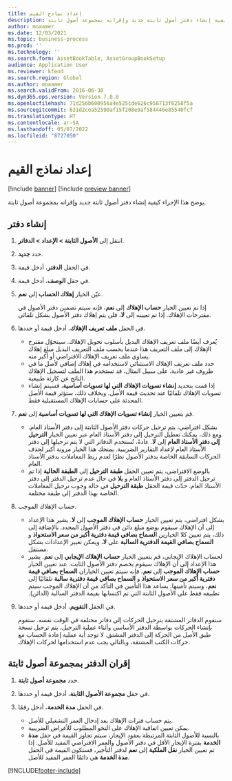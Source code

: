 ```yaml
---
title: إعداد نماذج القيم
description: يوضح هذا الإجراء كيفية إنشاء دفتر أصول ثابتة جديد وإقرانه بمجموعة أصول ثابتة.
author: moaamer
ms.date: 12/03/2021
ms.topic: business-process
ms.prod: ''
ms.technology: ''
ms.search.form: AssetBookTable, AssetGroupBookSetup
audience: Application User
ms.reviewer: kfend
ms.search.region: Global
ms.author: moaamer
ms.search.validFrom: 2016-06-30
ms.dyn365.ops.version: Version 7.0.0
ms.openlocfilehash: 71d256b600956a4e525cde626c958713f6258f5a
ms.sourcegitcommit: 631d2cea52590af15f208e9af584446e85540fcf
ms.translationtype: HT
ms.contentlocale: ar-SA
ms.lasthandoff: 05/07/2022
ms.locfileid: "8727050"
---
```

# <a name="set-up-value-models"></a>إعداد نماذج القيم

[!include [banner](../../includes/banner.md)]
[!include [preview banner](../../includes/preview-banner.md)]

يوضح هذا الإجراء كيفية إنشاء دفتر أصول ثابتة جديد وإقرانه بمجموعة أصول ثابتة.

## <a name="create-a-book"></a>إنشاء دفتر
1. انتقل إلى **الأصول الثابتة \> الإعداد \> الدفاتر**.
2. حدد **جديد**.
3. في الحقل **الدفتر**، أدخل قيمة.
4. في حقل **الوصف**، أدخل قيمة.
5. عيّن الخيار **إهلاك الحساب** إلى **نعم**.

    إذا تم تعيين الخيار **حساب الإهلاك‬** إلى **نعم**، فإنه سيتم تضمين دفتر الأصول في مقترحات الإهلاك. إذا تم تعيينه إلى **لا**، فلن يتم إهلاك دفتر الأصول بشكل تلقائي.

6. في الحقل **ملف تعريف الإهلاك**، أدخل قيمة أو حددها.

    * يُعرف أيضًا ملف تعريف الإهلاك البديل بأسلوب تحويل الإهلاك. سيتحوّل مقترح الإهلاك إلى ملف التعريف هذا عندما يحسب ملف التعريف البديل مبلغ إهلاك يساوي ملف تعريف الإهلاك الافتراضي أو أكبر منه.
    * حدد ملف تعريف الإهلاك الاستثنائي‬ لاستخدامه في إهلاك إضافي لأصل ما في ظروف غير عادية. على سبيل المثال، قد تستخدم هذا الملف لتسجيل الإهلاك الناتج عن كارثة طبيعية.
    * إذا قمت بتحديد **إنشاء تسويات الإهلاك التي لها تسويات أساسية**، فسيتم إنشاء تسويات الإهلاك تلقائيًا عند تحديث قيمة الأصل. وبخلاف ذلك، ستؤثر قيمة الأصل المحدثة على حسابات الإهلاك المستقبلية فقط.

7. قم بتعيين الخيار **إنشاء تسويات الإهلاك التي لها تسويات أساسية** إلى **نعم**.

    * بشكل افتراضي، يتم ترحيل حركات دفتر الأصول الثابتة إلى دفتر الأستاذ العام. ومع ذلك، يمكنك تعطيل الترحيل إلى دفتر الأستاذ العام عبر تعيين الخيار **الترحيل إلى دفتر الأستاذ العام** إلى **لا**. عادةً، تُستخدم الدفاتر التي لا يتم ترحيلها إلى دفتر الأستاذ العام لإعداد التقارير الضريبية. يمنحك هذا الخيار مرونة أكبر لحذف الحركات السابقة الخاصة بدفتر الأصول نظرًا لعدم ربط المعاملات بدفتر الأستاذ العام.
    * بالوضع الافتراضي، يتم تعيين الحقل **طبقة الترحيل** إلى **الطبقة الحالية** إذا تم ترحيل الدفتر إلى دفتر الأستاذ العام و **بلا** في حال عدم ترحيل الدفتر إلى دفتر الأستاذ العام. حدّث قيمة الحقل **طبقة الترحيل** في حالة وجوب ترحيل المعاملات الخاصة بهذا الدفتر إلى طبقة مختلفة.

8. حساب الإهلاك الموجب.

    * بشكل افتراضي، يتم تعيين الخيار **حساب الإهلاك الموجب** إلى **لا**. يشير هذا الإعداد إلى أن الإهلاك سيقوم بوضع مبلغ دائن في دفتر الأصول المحدد. بالإضافة إلى ذلك، يتم تعيين كلا الخيارين **السماح بصافي قيمة دفترية أكبر من سعر الاستحواذ** و **السماح بصافي القيمة الدفترية السالبة** على **لا**، ويمكن تغيير الإعدادات بشكل مستقل. 
    * لحساب الإهلاك الإيجابي، قم بتعيين الخيار **حساب الإهلاك الإيجابي**  إلى **نعم**. يشير هذا الإعداد إلى أن الإهلاك سيقوم بخصم دفتر الأصول الثابت. عند تعيين الخيار **‏‫حساب الإهلاك الموجب** إلى **نعم**، فإنه سيتم تعيين الخياران **‬‏‫السماح بصافي قيمة دفترية أكبر من سعر الاستحواذ** و **‏‫السماح بصافي قيمة دفترية سالبة** تلقائيًا إلى **نعم**، وسيتم تأمينها. يساعد هذا التأمين في التأكد من أن الإهلاك الموجب سيتم تطبيقه فقط على الأصول الثابتة التي تم اكتسابها بقيمة الدفتر السالبة (الدائن). 

10. في الحقل **التقويم**، أدخل قيمة أو حددها.

    ستقوم الدفاتر المشتقة بترحيل الحركات إلى دفاتر مختلفة في الوقت نفسه. ستقوم بإنشاء الحركات بواسطة الدفتر الأساسي وأثناء عملية الترحيل، يتم ترحيل نسخة طبق الأصل من الحركة إلى الدفتر المشتق. لا توجد أية عملية إعادة الحساب مع حركات الكتب المشتقة، وبالتالي يجب عدم استخدامها لحركات الإهلاك.

## <a name="associate-the-book-with-a-fixed-asset-group"></a>إقران الدفتر بمجموعة أصول ثابتة

1. حدد **مجموعة أصول ثابتة**.
2. في حقل **مجموعة الأصول الثابتة**، أدخل قيمة أو حددها.
3. في الحقل **مدة الخدمة**، أدخل رقمًا.

    * يتم حساب فترات الإهلاك بعد إدخال العمر التشغيلي للأصل.
    * يمكن تعيين اتفاقية الإهلاك على النحو المطلوب للأغراض الضريبية.
    * بالنسبة للأصول الثابتة المرتبطة بعقود الإيجار، سيتم تجاوز القيمة في حقل **مدة الخدمة** بفترة الإيجار الأقل في دفتر الأصول والعمر الافتراضي المفيد للأصل. إذا تم تعيين الخيار **نقل الملكية** إلى **نعم** لدفتر التأجير، فستكون القيمة في الحقل **مدة الخدمة** هي دائمًا العمر المفيد للأصل.

[!INCLUDE[footer-include](../../../includes/footer-banner.md)]
